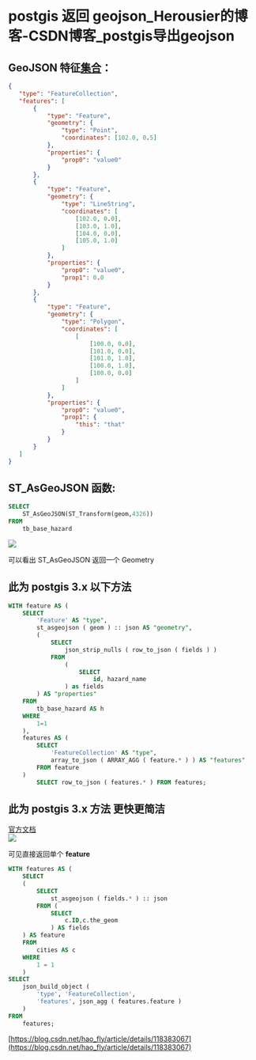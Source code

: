 # postgis 返回 geojson_Herousier的博客-CSDN博客_postgis导出geojson
## GeoJSON 特征[集合](https://so.csdn.net/so/search?q=%E9%9B%86%E5%90%88&spm=1001.2101.3001.7020)：

```json
{
   "type": "FeatureCollection",
   "features": [
       {
           "type": "Feature",
           "geometry": {
               "type": "Point",
               "coordinates": [102.0, 0.5]
           },
           "properties": {
               "prop0": "value0"
           }
       },
       {
           "type": "Feature",
           "geometry": {
               "type": "LineString",
               "coordinates": [
                   [102.0, 0.0],
                   [103.0, 1.0],
                   [104.0, 0.0],
                   [105.0, 1.0]
               ]
           },
           "properties": {
               "prop0": "value0",
               "prop1": 0.0
           }
       },
       {
           "type": "Feature",
           "geometry": {
               "type": "Polygon",
               "coordinates": [
                   [
                       [100.0, 0.0],
                       [101.0, 0.0],
                       [101.0, 1.0],
                       [100.0, 1.0],
                       [100.0, 0.0]
                   ]
               ]
           },
           "properties": {
               "prop0": "value0",
               "prop1": {
                   "this": "that"
               }
           }
       }
   ]
}

```

## ST_AsGeoJSON 函数:

```sql
SELECT
	ST_AsGeoJSON(ST_Transform(geom,4326))
FROM
	tb_base_hazard

```

![](https://img-blog.csdnimg.cn/20210701113744340.png?x-oss-process=image/watermark,type_ZmFuZ3poZW5naGVpdGk,shadow_10,text_aHR0cHM6Ly9ibG9nLmNzZG4ubmV0L2hhb19mbHk=,size_16,color_FFFFFF,t_70)

可以看出 ST_AsGeoJSON 返回一个 Geometry

## 此为 postgis 3.x 以下方法

```sql
WITH feature AS (
	SELECT
		'Feature' AS "type",
		st_asgeojson ( geom ) :: json AS "geometry",
		(
			SELECT
				json_strip_nulls ( row_to_json ( fields ) )
			FROM
				(
					SELECT
						id, hazard_name
				) as fields
		) AS "properties" 
	FROM
		tb_base_hazard AS h 
	WHERE
		1=1
	),
	features AS ( 
		SELECT 
			'FeatureCollection' AS "type", 
			array_to_json ( ARRAY_AGG ( feature.* ) ) AS "features" 
		FROM feature 
	) 
		SELECT row_to_json ( features.* ) FROM features;

```

## 此为 postgis 3.x 方法 更快更简洁

[官方文档](http://postgis.net/docs/manual-3.1/ST_AsGeoJSON.html)  
![](https://img-blog.csdnimg.cn/20210701114058171.png?x-oss-process=image/watermark,type_ZmFuZ3poZW5naGVpdGk,shadow_10,text_aHR0cHM6Ly9ibG9nLmNzZG4ubmV0L2hhb19mbHk=,size_16,color_FFFFFF,t_70)

可见直接返回单个 **feature**

```sql
WITH features AS (
	SELECT
	( 
		SELECT 
			st_asgeojson ( fields.* ) :: json 
		FROM ( 
			SELECT 
				c.ID,c.the_geom 
			) AS fields 
	) AS feature 
	FROM
		cities AS c 
	WHERE
		1 = 1 
	) 
SELECT
	json_build_object ( 
		'type', 'FeatureCollection', 
		'features', json_agg ( features.feature ) 
	) 
FROM
	features;

```

 [https://blog.csdn.net/hao_fly/article/details/118383067](https://blog.csdn.net/hao_fly/article/details/118383067)
